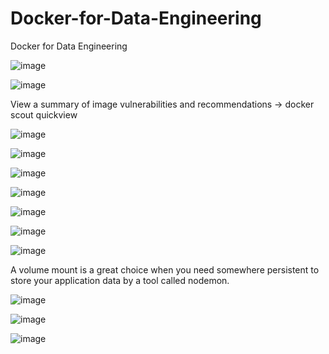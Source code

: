 # Docker-for-Data-Engineering
Docker for Data Engineering


![image](https://github.com/Arwa-Fawzy/Docker-for-Data-Engineering/assets/101527083/61a76d28-95ac-4769-adf8-ab0c6c4e4a9b)


![image](https://github.com/Arwa-Fawzy/Docker-for-Data-Engineering/assets/101527083/4fe9f382-1ba8-411a-9980-a11cd759da7d)

 
 View a summary of image vulnerabilities and recommendations → docker scout quickview

![image](https://github.com/Arwa-Fawzy/Docker-for-Data-Engineering/assets/101527083/eb5f8c6b-4aaf-4028-9feb-56a9642985bc)


![image](https://github.com/Arwa-Fawzy/Docker-for-Data-Engineering/assets/101527083/8f04675f-f38a-48f2-81cc-ef2966d63983)

![image](https://github.com/Arwa-Fawzy/Docker-for-Data-Engineering/assets/101527083/6af15b51-daa3-4d15-8f9a-cc97ed5fcf49)


![image](https://github.com/Arwa-Fawzy/Docker-for-Data-Engineering/assets/101527083/4a71205f-d9ed-4582-a6a1-4699d92e85ee)


![image](https://github.com/Arwa-Fawzy/Docker-for-Data-Engineering/assets/101527083/72213efc-2c63-4df8-b434-653de3c81ae3)

![image](https://github.com/Arwa-Fawzy/Docker-for-Data-Engineering/assets/101527083/93e5da59-eec0-46a1-a483-1d0bdd30a08e)


![image](https://github.com/Arwa-Fawzy/Docker-for-Data-Engineering/assets/101527083/d007c068-93dc-4f10-b0b4-7e034c8e6447)

A volume mount is a great choice when you need somewhere persistent to store your application data by a tool called nodemon.

![image](https://github.com/Arwa-Fawzy/Docker-for-Data-Engineering/assets/101527083/fc6160e6-58c0-456d-8b55-0e15dfa9f1ba)

![image](https://github.com/Arwa-Fawzy/Docker-for-Data-Engineering/assets/101527083/4f02b01d-4a0a-4e00-be55-65ee223bd43f)

![image](https://github.com/Arwa-Fawzy/Docker-for-Data-Engineering/assets/101527083/bd84851f-0770-4927-8cb0-11995435fbd2)
